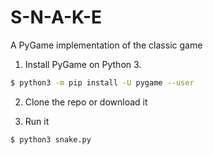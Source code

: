 # S-N-A-K-E
A PyGame implementation of the classic game

1. Install PyGame on Python 3.

```bash
$ python3 -m pip install -U pygame --user
```

2. Clone the repo or download it

3. Run it

```bash
$ python3 snake.py
```
